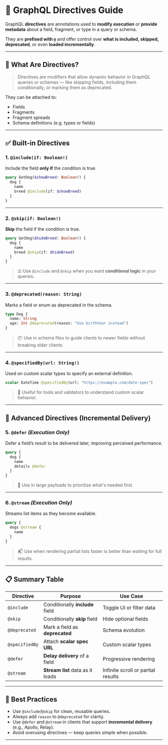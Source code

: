 # 📘 GraphQL Directives Guide

GraphQL **directives** are annotations used to **modify execution** or **provide metadata** about a field, fragment, or type in a query or schema.

They are **prefixed with `@`** and offer control over **what is included, skipped, deprecated**, or even **loaded incrementally**.

---

## 🧠 What Are Directives?

> Directives are modifiers that allow dynamic behavior in GraphQL queries or schemas — like skipping fields, including them conditionally, or marking them as deprecated.

They can be attached to:
- Fields
- Fragments
- Fragment spreads
- Schema definitions (e.g. types or fields)

---

## ✅ Built-in Directives

### 1. `@include(if: Boolean!)`
Include the field **only if** the condition is true.

```graphql
query GetDog($showBreed: Boolean!) {
  dog {
    name
    breed @include(if: $showBreed)
  }
}
```

---

### 2. `@skip(if: Boolean!)`
**Skip** the field if the condition is true.

```graphql
query GetDog($hideBreed: Boolean!) {
  dog {
    name
    breed @skip(if: $hideBreed)
  }
}
```

> ⚖️ Use `@include` and `@skip` when you want **conditional logic** in your queries.

---

### 3. `@deprecated(reason: String)`
Marks a field or enum as deprecated in the schema.

```graphql
type Dog {
  name: String
  age: Int @deprecated(reason: "Use birthYear instead")
}
```

> 📦 Use in schema files to guide clients to newer fields without breaking older clients.

---

### 4. `@specifiedBy(url: String!)`
Used on custom scalar types to specify an external definition.

```graphql
scalar DateTime @specifiedBy(url: "https://example.com/date-spec")
```

> 🧩 Useful for tools and validators to understand custom scalar behavior.

---

## 🚀 Advanced Directives (Incremental Delivery)

### 5. `@defer` *(Execution Only)*
Defer a field’s result to be delivered later, improving perceived performance.

```graphql
query {
  dog {
    name
    details @defer
  }
}
```

> 📡 Use in large payloads to prioritize what's needed first.

---

### 6. `@stream` *(Execution Only)*
Streams list items as they become available.

```graphql
query {
  dogs @stream {
    name
  }
}
```

> 📬 Use when rendering partial lists faster is better than waiting for full results.

---

## 📋 Summary Table

| Directive         | Purpose                                | Use Case                             |
|------------------|----------------------------------------|--------------------------------------|
| `@include`        | Conditionally **include** field        | Toggle UI or filter data             |
| `@skip`           | Conditionally **skip** field           | Hide optional fields                 |
| `@deprecated`     | Mark a field as **deprecated**         | Schema evolution                     |
| `@specifiedBy`    | Attach **scalar spec URL**             | Custom scalar types                  |
| `@defer`          | **Delay delivery** of a field          | Progressive rendering                |
| `@stream`         | **Stream list** data as it loads       | Infinite scroll or partial results   |

---

## 🧠 Best Practices

- Use `@include`/`@skip` for clean, reusable queries.
- Always add `reason` to `@deprecated` for clarity.
- Use `@defer` and `@stream` in clients that support **incremental delivery** (e.g., Apollo, Relay).
- Avoid overusing directives — keep queries simple when possible.

---